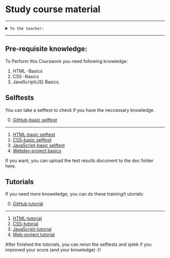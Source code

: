 # Study course material

---
<details><summary><code>To the teacher:</code></summary> the info below has to be replaced by text for current course)
</details>

---

## Pre-requisite knowledge:

To Perform this Courswork you need following knowledge:
 1. HTML -Basics
 1. CSS -Basics
 1. JavaScript(JS) Basics.

## Selftests

You can take a selftest to check if you have the neccessary knowledge.

0. [GitHub-basic selftest]()

---

1. [HTML-basic selftest](https://w3-school/HTML-test/)
1. [CSS-basic selftest](https://w3-school/CSS-test/)
1. [JavaScript-basic selftest](https://w3-school/JS-test/)
1. [Webdev-project basics](https://......)

If you want, you can upload the test results document to the doc folder here.

## Tutorials

If you need more knoweledge, you can do these training/t utorials:

0. [GitHub tutorial](https://github.com/....)

---

1. [HTML-tutorial](https://w3-school/HTML-tutorial/)
1. [CSS-tutorial](https://w3-school/CSS-tutorial/)
1. [JavaScript-tutorial](https://w3-school/JS-tutorial/)
1. [Web-project tutorial](https://...)

After finished the tutorials, you can rerun the selftests and sjekk if you improved your score (and your knowledge) :)!
